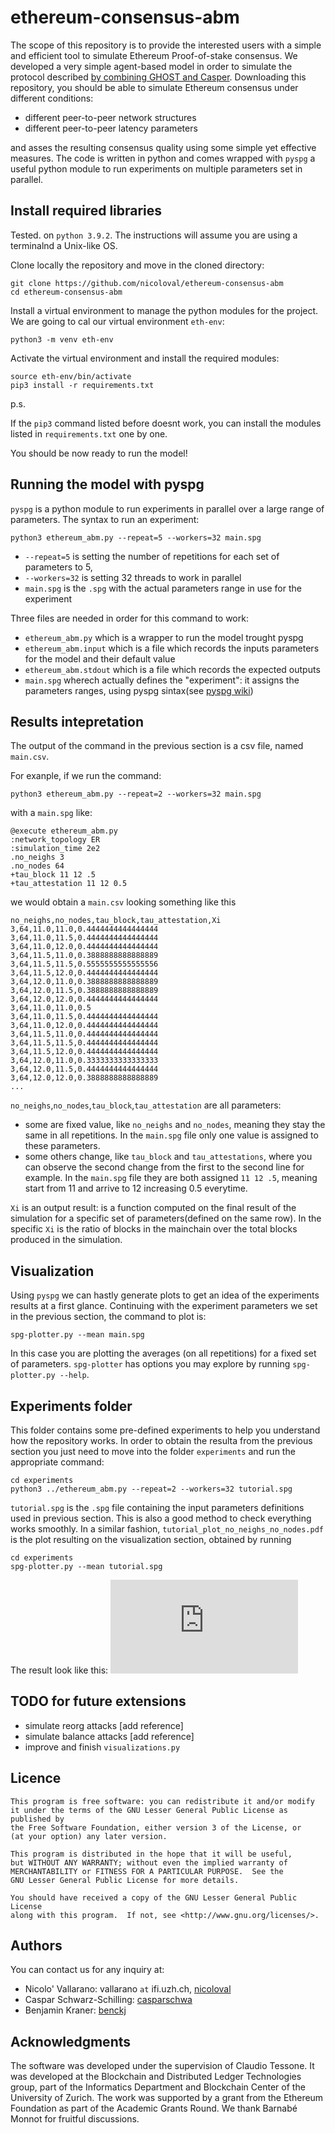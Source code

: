 # ethereum-consensus-abm
The scope of this repository is to provide the interested users with a simple and efficient 
tool to simulate Ethereum Proof-of-stake consensus.
We developed a very simple agent-based model in order to simulate the protocol described [by combining GHOST and Casper](https://arxiv.org/abs/2003.03052).
Downloading this repository, you should be able to simulate Ethereum consensus under different conditions:

- different peer-to-peer network structures
- different peer-to-peer latency parameters

and asses the resulting consensus quality using some simple yet effective measures.
The code is written in python and comes wrapped with `pyspg` a useful python module to run
experiments on multiple parameters set in parallel.

## Install required libraries
Tested. on `python 3.9.2`.
The instructions will assume you are using a terminalnd a Unix-like OS.

Clone locally the repository and move in the cloned directory:
```
git clone https://github.com/nicoloval/ethereum-consensus-abm
cd ethereum-consensus-abm
```
Install a virtual environment to manage the python modules for the project.
We are going to cal our virtual environment `eth-env`:
```
python3 -m venv eth-env
```
Activate the virtual environment and install the required modules:
```
source eth-env/bin/activate
pip3 install -r requirements.txt
```
p.s. 

If the `pip3` command listed before doesnt work, you can install the modules 
listed in `requirements.txt` one by one.

You should be now ready to run the model!

## Running the model with pyspg
`pyspg` is a python module to run experiments in parallel over a large range of parameters.
The syntax to run an experiment:
```
python3 ethereum_abm.py --repeat=5 --workers=32 main.spg
```
- `--repeat=5` is setting the number of repetitions for each set of parameters to 5,
- `--workers=32` is setting 32 threads to work in parallel
- `main.spg` is the `.spg` with the actual parameters range in use for the experiment

Three files are needed in order for this command to work:
- `ethereum_abm.py` which is a wrapper to run the model trought pyspg
- `ethereum_abm.input` which is a file which records the inputs parameters for the model and their default value
- `ethereum_abm.stdout` which is a file which records the expected outputs
- `main.spg` wherech actually defines the "experiment": it assigns the parameters ranges, using pyspg sintax(see [pyspg wiki](https://github.com/tessonec/PySPG/wiki/Tutorial%3A-A-crash-course))

## Results intepretation
The output of the command in the previous section is a csv file,
named `main.csv`. 

For exanple, if we run the command:
```
python3 ethereum_abm.py --repeat=2 --workers=32 main.spg
```
with a `main.spg` like:
```
@execute ethereum_abm.py
:network_topology ER
:simulation_time 2e2
.no_neighs 3
.no_nodes 64
+tau_block 11 12 .5
+tau_attestation 11 12 0.5
```
we would obtain a `main.csv` looking something like this
```
no_neighs,no_nodes,tau_block,tau_attestation,Xi
3,64,11.0,11.0,0.4444444444444444
3,64,11.0,11.5,0.4444444444444444
3,64,11.0,12.0,0.4444444444444444
3,64,11.5,11.0,0.3888888888888889
3,64,11.5,11.5,0.5555555555555556
3,64,11.5,12.0,0.4444444444444444
3,64,12.0,11.0,0.3888888888888889
3,64,12.0,11.5,0.3888888888888889
3,64,12.0,12.0,0.4444444444444444
3,64,11.0,11.0,0.5
3,64,11.0,11.5,0.4444444444444444
3,64,11.0,12.0,0.4444444444444444
3,64,11.5,11.0,0.4444444444444444
3,64,11.5,11.5,0.4444444444444444
3,64,11.5,12.0,0.4444444444444444
3,64,12.0,11.0,0.3333333333333333
3,64,12.0,11.5,0.4444444444444444
3,64,12.0,12.0,0.3888888888888889
...
```
`no_neighs`,`no_nodes`,`tau_block`,`tau_attestation` are all parameters: 

- some are fixed value, like `no_neighs` and `no_nodes`, meaning they stay the same in all repetitions.
    In the `main.spg` file only one value is assigned to these parameters.
- some others change, like `tau_block` and `tau_attestations`, where you can observe the second change from the first to the second line for example.
    In the `main.spg` file they are both assigned `11 12 .5`, meaning start from 11 and arrive to 12 increasing 0.5 everytime.

`Xi` is an output result: is a function computed on the final result of the simulation for a specific set of parameters(defined on the same row).
In the specific `Xi` is the ratio of blocks in the mainchain over the total blocks produced in the simulation.

## Visualization
Using `pyspg` we can hastly generate plots to get an idea of the experiments results at a first glance.
Continuing with the experiment parameters we set in the previous section, the command to plot is:
```
spg-plotter.py --mean main.spg
```
In this case you are plotting the averages (on all repetitions) for a fixed set of parameters.
`spg-plotter` has options you may explore by running `spg-plotter.py --help`.

## Experiments folder
This folder contains some pre-defined experiments to help you understand how the repository works.
In order to obtain the resulta from the previous section you just need to move into the folder `experiments` and run the appropriate command:
```
cd experiments
python3 ../ethereum_abm.py --repeat=2 --workers=32 tutorial.spg
```
`tutorial.spg` is the `.spg` file containing the input parameters definitions used in previous section.
This is also a good method to check everything works smoothly.
In a similar fashion, `tutorial_plot_no_neighs_no_nodes.pdf` is the plot resulting on the visualization section, obtained by running
```
cd experiments
spg-plotter.py --mean tutorial.spg
```
The result look like this:
![Tutorial results plot](https://github.com/nicoloval/ethereum-consensus-abm/blob/main/experiments/tutorial_plot_no_neighs_no_nodes.pdf)

## TODO for future extensions
- simulate reorg attacks [add reference]
- simulate balance attacks [add reference]
- improve and finish `visualizations.py`

## Licence
    This program is free software: you can redistribute it and/or modify
    it under the terms of the GNU Lesser General Public License as published by
    the Free Software Foundation, either version 3 of the License, or
    (at your option) any later version.

    This program is distributed in the hope that it will be useful,
    but WITHOUT ANY WARRANTY; without even the implied warranty of
    MERCHANTABILITY or FITNESS FOR A PARTICULAR PURPOSE.  See the
    GNU Lesser General Public License for more details.

    You should have received a copy of the GNU Lesser General Public License
    along with this program.  If not, see <http://www.gnu.org/licenses/>.

## Authors
You can contact us for any inquiry at:
- Nicolo' Vallarano: vallarano `at` ifi.uzh.ch, [nicoloval](https://github.com/nicoloval)
- Caspar Schwarz-Schilling: [casparschwa](https://github.com/casparschwa)
- Benjamin Kraner: [benckj](https://github.com/benckj)

## Acknowledgments
The software was developed under the supervision of Claudio Tessone. It was developed at the Blockchain and Distributed Ledger Technologies group, part of the Informatics Department and Blockchain Center of the University of Zurich. The work was supported by a grant from the Ethereum Foundation as part of the Academic Grants Round. We thank Barnabé Monnot for fruitful discussions.
